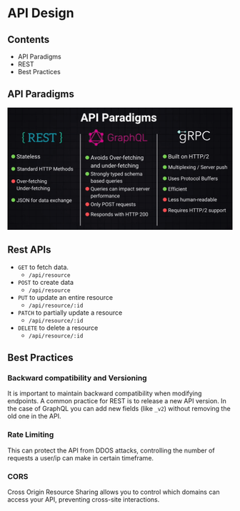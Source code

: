 # API Design

## Contents

- API Paradigms
- REST
- Best Practices

## API Paradigms

![API Paradigms](./docs/api_paradigms.png)

## Rest APIs

- `GET` to fetch data.
  - `/api/resource`
- `POST` to create data
  - `/api/resource`
- `PUT` to update an entire resource
  - `/api/resource/:id`
- `PATCH` to partially update a resource
  - `/api/resource/:id`
- `DELETE` to delete a resource
  - `/api/resource/:id`

## Best Practices

### Backward compatibility and Versioning

It is important to maintain backward compatibility when modifying endpoints.
A common practice for REST is to release a new API version.
In the case of GraphQL you can add new fields (like `_v2`) without removing the old one in the API.

### Rate Limiting

This can protect the API from DDOS attacks, controlling the number of requests a user/ip can make in certain timeframe.

### CORS

Cross Origin Resource Sharing allows you to control which domains can access your API, preventing cross-site interactions.
